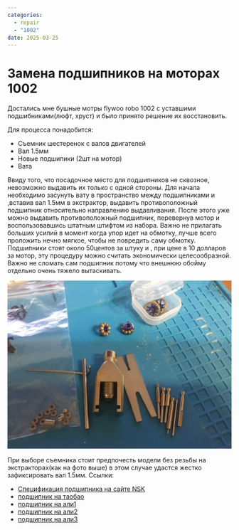 ```yaml
---
categories:
  - repair
  - "1002"
date: 2025-03-25
---
```

# Замена подшипников на моторах 1002

Достались мне бушные мотры flywoo robo 1002 с уставшими подшибниками(люфт, хруст) и было принято решение их восстановить.

Для процесса понадобится:

- Съемник шестеренок с валов двигателей
- Вал 1.5мм
- Новые подшипики (2шт на мотор)
- Вата

Ввиду того, что посадочное место для подшипников не сквозное, невозможно выдавить их только с одной стороны. Для начала необходимо засунуть вату в пространство между подшипниками и ,вставив вал 1.5мм в экстрактор, выдавить противоположный подшипник относительно направлению выдавливания. После этого уже можно выдавить противоположный подшипник, перевернув мотор и воспользовавшись штатным штифтом из набора. Важно не прилагать больших усилий в момент когда упор идет на обмотку, лучше всего проложить нечно мягкое, чтобы не повредить саму обмотку. Подшипники стоят около 50центов за штуку и , при цене в 10 долларов за мотор, эту процедуру можно считать экономически целесообразной. Важно не сломать сам подшипник потому что внешнюю обойму отдельно очень тяжело вытаскивать.


![image](image.jpg)

При выборе съемника стоит предпочесть модели без резьбы на экстракторах(как на фото выше) в этом случае удастся жестко зафиксировать вал 1.5мм.
Ссылки:

- [Спецификация подшипника на сайте NSK](https://www.oss.nsk.com/products/bearings/ball-bearings/deep-groove-ball-bearings/extra-small-ball-bearings-and-miniature-ball-bearings-metric-series/681xzz-esm-md.html)
- [подшипник на таобао](https://e.tb.cn/h.TGwsV6Vjw7NvYOh?tk=Upq2e9oZBDc)
- [подшипник на али1](https://sl.aliexpress.ru/p?key=otNfGvC)
- [подшипник на али2](https://sl.aliexpress.ru/p?key=1UNfGwl)
- [подшипник на али3](https://sl.aliexpress.ru/p?key=OsNfGXP)
